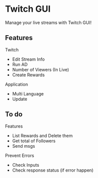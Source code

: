 # Twitch GUI
Manage your live streams with Twitch GUI!

## Features
Twitch 
- Edit Stream Info
- Run AD
- Number of Viewers (In Live)
- Create Rewards

Application
- Multi Language
- Update

## To do
Features
- List Rewards and Delete them
- Get total of Followers
- Send msgs

Prevent Errors
- Check Inputs
- Check response status (if error happen)
